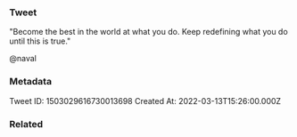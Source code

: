 ### Tweet
"Become the best in the world at what you do. Keep redefining what you do until this is true." 

@naval

### Metadata
Tweet ID: 1503029616730013698
Created At: 2022-03-13T15:26:00.000Z

### Related


